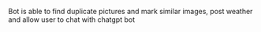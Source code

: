 Bot is able to find duplicate pictures and mark similar images, post weather and allow user to chat with chatgpt bot
